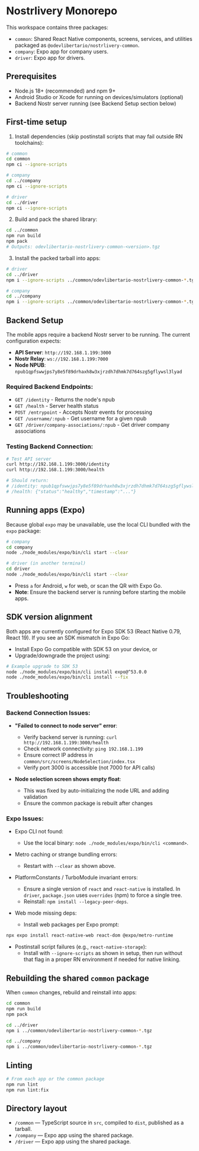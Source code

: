 # Nostrlivery Monorepo

This workspace contains three packages:

- `common`: Shared React Native components, screens, services, and utilities packaged as `@odevlibertario/nostrlivery-common`.
- `company`: Expo app for company users.
- `driver`: Expo app for drivers.

## Prerequisites

- Node.js 18+ (recommended) and npm 9+
- Android Studio or Xcode for running on devices/simulators (optional)
- Backend Nostr server running (see Backend Setup section below)

## First-time setup

1) Install dependencies (skip postinstall scripts that may fail outside RN toolchains):

```bash
# common
cd common
npm ci --ignore-scripts

# company
cd ../company
npm ci --ignore-scripts

# driver
cd ../driver
npm ci --ignore-scripts
```

2) Build and pack the shared library:

```bash
cd ../common
npm run build
npm pack
# Outputs: odevlibertario-nostrlivery-common-<version>.tgz
```

3) Install the packed tarball into apps:

```bash
# driver
cd ../driver
npm i --ignore-scripts ../common/odevlibertario-nostrlivery-common-*.tgz

# company
cd ../company
npm i --ignore-scripts ../common/odevlibertario-nostrlivery-common-*.tgz
```

## Backend Setup

The mobile apps require a backend Nostr server to be running. The current configuration expects:

- **API Server**: `http://192.168.1.199:3000`
- **Nostr Relay**: `ws://192.168.1.199:7000`
- **Node NPUB**: `npub1qpfswwjps7y8e5f89drhaxh8w3xjrzdh7dhmk7d764szg5gflywsl3lyad`

### Required Backend Endpoints:
- `GET /identity` - Returns the node's npub
- `GET /health` - Server health status
- `POST /entrypoint` - Accepts Nostr events for processing
- `GET /username/:npub` - Get username for a given npub
- `GET /driver/company-associations/:npub` - Get driver company associations

### Testing Backend Connection:
```bash
# Test API server
curl http://192.168.1.199:3000/identity
curl http://192.168.1.199:3000/health

# Should return:
# /identity: npub1qpfswwjps7y8e5f89drhaxh8w3xjrzdh7dhmk7d764szg5gflywsl3lyad
# /health: {"status":"healthy","timestamp":"..."}
```

## Running apps (Expo)

Because global `expo` may be unavailable, use the local CLI bundled with the `expo` package:

```bash
# company
cd company
node ./node_modules/expo/bin/cli start --clear

# driver (in another terminal)
cd driver
node ./node_modules/expo/bin/cli start --clear
```

- Press `a` for Android, `w` for web, or scan the QR with Expo Go.
- **Note**: Ensure the backend server is running before starting the mobile apps.

## SDK version alignment

Both apps are currently configured for Expo SDK 53 (React Native 0.79, React 19). If you see an SDK mismatch in Expo Go:

- Install Expo Go compatible with SDK 53 on your device, or
- Upgrade/downgrade the project using:

```bash
# Example upgrade to SDK 53
node ./node_modules/expo/bin/cli install expo@^53.0.0
node ./node_modules/expo/bin/cli install --fix
```

## Troubleshooting

### Backend Connection Issues:
- **"Failed to connect to node server" error**:
  - Verify backend server is running: `curl http://192.168.1.199:3000/health`
  - Check network connectivity: `ping 192.168.1.199`
  - Ensure correct IP address in `common/src/screens/NodeSelection/index.tsx`
  - Verify port 3000 is accessible (not 7000 for API calls)

- **Node selection screen shows empty float**:
  - This was fixed by auto-initializing the node URL and adding validation
  - Ensure the common package is rebuilt after changes

### Expo Issues:
- Expo CLI not found:
  - Use the local binary: `node ./node_modules/expo/bin/cli <command>`.

- Metro caching or strange bundling errors:
  - Restart with `--clear` as shown above.

- PlatformConstants / TurboModule invariant errors:
  - Ensure a single version of `react` and `react-native` is installed. In `driver`, `package.json` uses `overrides` (npm) to force a single tree.
  - Reinstall: `npm install --legacy-peer-deps`.

- Web mode missing deps:
  - Install web packages per Expo prompt:

```bash
npx expo install react-native-web react-dom @expo/metro-runtime
```

- Postinstall script failures (e.g., `react-native-storage`):
  - Install with `--ignore-scripts` as shown in setup, then run without that flag in a proper RN environment if needed for native linking.

## Rebuilding the shared `common` package

When `common` changes, rebuild and reinstall into apps:

```bash
cd common
npm run build
npm pack

cd ../driver
npm i ../common/odevlibertario-nostrlivery-common-*.tgz

cd ../company
npm i ../common/odevlibertario-nostrlivery-common-*.tgz
```

## Linting

```bash
# From each app or the common package
npm run lint
npm run lint:fix
```

## Directory layout

- `/common` — TypeScript source in `src`, compiled to `dist`, published as a tarball.
- `/company` — Expo app using the shared package.
- `/driver` — Expo app using the shared package.
